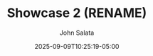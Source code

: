 ---
title: "Showcase 2 (RENAME)"
author: "John Salata"
description: "A brief recap and reflection over my experience as an Honor's student at IU Indy"
date: 2025-09-09T10:25:19-05:00
draft: true
---